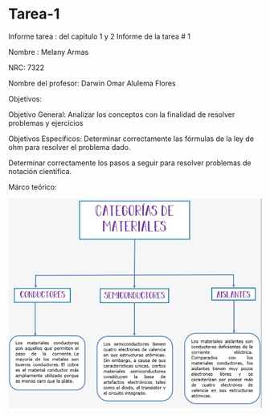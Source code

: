 # Tarea-1
Informe tarea : del capitulo 1 y 2 Informe de la tarea # 1

Nombre : Melany Armas

NRC: 7322

Nombre del profesor: Darwin Omar Alulema Flores

Objetivos:

Objetivo General: Analizar los conceptos con la finalidad de resolver problemas y ejercicios

Objetivos Específicos: Determinar correctamente las fórmulas de la ley de ohm para resolver el problema dado.

Determinar correctamente los pasos a seguir para resolver problemas de notación científica.

Márco teórico:

![](https://github.com/MelanyArmas/Tarea-1/blob/main/categorias%20de%20materiales.jpg)
